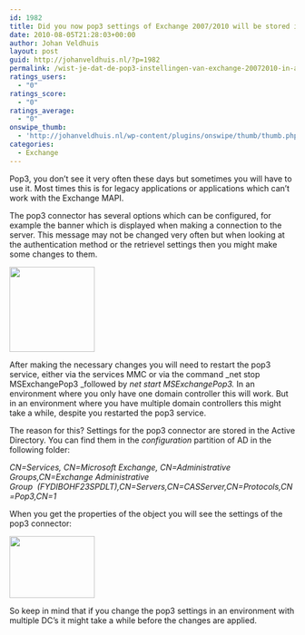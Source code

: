 ```yaml
---
id: 1982
title: Did you now pop3 settings of Exchange 2007/2010 will be stored in AD?
date: 2010-08-05T21:28:03+00:00
author: Johan Veldhuis
layout: post
guid: http://johanveldhuis.nl/?p=1982
permalink: /wist-je-dat-de-pop3-instellingen-van-exchange-20072010-in-ad-worden-opgeslagen/
ratings_users:
  - "0"
ratings_score:
  - "0"
ratings_average:
  - "0"
onswipe_thumb:
  - 'http://johanveldhuis.nl/wp-content/plugins/onswipe/thumb/thumb.php?src=http://johanveldhuis.nl/wp-content/uploads/2010/08/pop3adsi.jpg&amp;w=600&amp;h=800&amp;zc=1&amp;q=75&amp;f=0'
categories:
  - Exchange
---
```

Pop3, you don&#8217;t see it very often these days but sometimes you will have to use it. Most times this is for legacy applications or applications which can&#8217;t work with the Exchange MAPI.

The pop3 connector has several options which can be configured, for example the banner which is displayed when making a connection to the server. This message may not be changed very often but when looking at the authentication method or the retrievel settings then you might make some changes to them.

[<img title="Exchange pop3 settings" src="https://i0.wp.com/johanveldhuis.nl/wp-content/uploads/2010/08/pop3-150x150.jpg?resize=150%2C150" alt="" width="150" height="150" data-recalc-dims="1" />](https://i2.wp.com/johanveldhuis.nl/wp-content/uploads/2010/08/pop3.jpg)

After making the necessary changes you will need to restart the pop3 service, either via the services MMC or via the command _net stop MSExchangePop3 _followed by _net start MSExchangePop3._ In an environment where you only have one domain controller this will work. But in an environment where you have multiple domain controllers this might take a while, despite you restarted the pop3 service.

The reason for this? Settings for the pop3 connector are stored in the Active Directory. You can find them in the _configuration_ partition of AD in the following folder:

_CN=Services, CN=Microsoft Exchange, CN=Administrative Groups,CN=Exchange Administrative Group  (FYDIBOHF23SPDLT),CN=Servers,CN=CASServer,CN=Protocols,CN=Pop3,CN=1_

When you get the properties of the object you will see the settings of the pop3 connector:

[<img title="pop3adsi" src="https://i1.wp.com/johanveldhuis.nl/wp-content/uploads/2010/08/pop3adsi-150x109.jpg?resize=150%2C109" alt="" width="150" height="109" data-recalc-dims="1" />](https://i2.wp.com/johanveldhuis.nl/wp-content/uploads/2010/08/pop3adsi.jpg)

So keep in mind that if you change the pop3 settings in an environment with multiple DC&#8217;s it might take a while before the changes are applied.